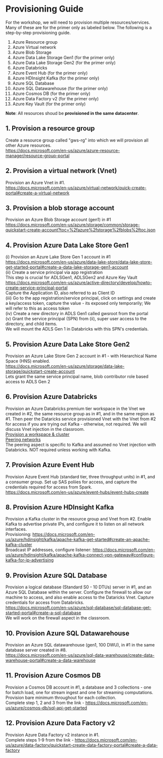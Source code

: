 
# Provisioning Guide

For the workshop, we will need to provision multiple resources/services.  Many of these are for the primer only as labeled below.  The following is a step-by-step provisioning guide.<br>
1.   Azure Resource group<br>
2.   Azure Virtual network<br>
3.   Azure Blob Storage<br>
4.   Azure Data Lake Storage Gen1 (for the primer only)<br>
5.   Azure Data Lake Storage Gen2 (for the primer only)<br>
6.   Azure Databricks<br>
7.   Azure Event Hub (for the primer only)<br>
8.   Azure HDInsight Kafka (for the primer only)<br>
9.   Azure SQL Database<br>
10.  Azure SQL Datawarehouse (for the primer only)<br>
11.  Azure Cosmos DB (for the primer only)<br>
12.  Azure Data Factory v2 (for the primer only)<br> 
13.  Azure Key Vault (for the primer only)<br>

**Note**: All resources shoud be **provisioned in the same datacenter**.<br>

## 1. Provision a resource group
Create a resource group called "gws-rg" into which we will provision all other Azure resources.<br>
https://docs.microsoft.com/en-us/azure/azure-resource-manager/resource-group-portal

## 2.  Provision a virtual network (Vnet)
Provision an Azure Vnet in #1. <br>
https://docs.microsoft.com/en-us/azure/virtual-network/quick-create-portal#create-a-virtual-network

## 3.  Provision a blob storage account
Provision an Azure Blob Storage account (gen1) in #1<br>
https://docs.microsoft.com/en-us/azure/storage/common/storage-quickstart-create-account?toc=%2fazure%2fstorage%2fblobs%2ftoc.json

## 4.  Provision Azure Data Lake Store Gen1
(i) Provision an Azure Lake Store Gen 1 account in #1 <br>
https://docs.microsoft.com/en-us/azure/data-lake-store/data-lake-store-get-started-portal#create-a-data-lake-storage-gen1-account
<br>
(ii) Create a service principal via app registration<br>
This step is crucial for ADLSGen1, ADLSGen2 and Azure Key Vault<br>
https://docs.microsoft.com/en-us/azure/active-directory/develop/howto-create-service-principal-portal<br>
Capture the Application ID, also referred to as Client ID
<br>
(iii) Go to the app registration/service principal, click on settings and create a key/access token, capture the value - its exposed only temporarily; We will refer to this as access token<br>
(iv) Create a new directory in ADLS Gen1 called gwsroot from the portal<br>
(v) Grant the service principal (SPN) from (ii), super user access to the directory, and child items.<br>
We will mount the ADLS Gen 1 in Databricks with this SPN's credentials.

## 5.  Provision Azure Data Lake Store Gen2
Provision an Azure Lake Store Gen 2 account in #1 - with Hierarchical Name Space (HNS) enabled.  <br>
https://docs.microsoft.com/en-us/azure/storage/data-lake-storage/quickstart-create-account<br>
Lets grant the same service principal name, blob contributor role based access to ADLS Gen 2

## 6.  Provision Azure Databricks
Provision an Azure Databricks premium tier workspace in the Vnet we created in #2, the same resource group as in #1, and in the same region as #1.  Then peer the Dataricks service provisioned Vnet with the Vnet from #2 for access if you are trying out Kafka - otherwise, not required.  We will discuss Vnet injection in the classroom.<br>
[Provision a workspace & cluster](https://docs.microsoft.com/en-us/azure/azure-databricks/quickstart-create-databricks-workspace-portal#create-an-azure-databricks-workspace)<br>
[Peering networks](https://docs.azuredatabricks.net/administration-guide/cloud-configurations/azure/vnet-peering.html)<br>
The peering aspect is specific to Kafka and assumed no Vnet injection with Databricks. NOT required unless working with Kafka.

## 7.  Provision Azure Event Hub
Provision Azure Event Hub (standard tier, three throughput units) in #1, and a consumer group.  Set up SAS poliies for access, and capture the credentials required for access from Spark.<br>
https://docs.microsoft.com/en-us/azure/event-hubs/event-hubs-create

## 8.  Provision Azure HDInsight Kafka
Provision a Kafka cluster in the resource group and Vnet from #2.  Enable Kafka to advertise private IPs, and configure it to listen on all network interfaces. <br>
Provisioning: https://docs.microsoft.com/en-us/azure/hdinsight/kafka/apache-kafka-get-started#create-an-apache-kafka-cluster<br>
Broadcast IP addresses, configure listener: https://docs.microsoft.com/en-us/azure/hdinsight/kafka/apache-kafka-connect-vpn-gateway#configure-kafka-for-ip-advertising

## 9.  Provision Azure SQL Database
Provision a logical database (Standard S0 - 10 DTUs) server in #1, and an Azure SQL Database within the server.  Configure the firewall to allow our machine to access, and also enable access to the Dataricks Vnet.  Capture credentials for access from Databricks.<br>
https://docs.microsoft.com/en-us/azure/sql-database/sql-database-get-started-portal#create-a-sql-database<br>
We will work on the firewall aspect in the classroom.

## 10.  Provision Azure SQL Datawarehouse
Provision an Azure SQL datawarehouse (gen1, 100 DWU), in #1 in the same database server created in #8.<br>
https://docs.microsoft.com/en-us/azure/sql-data-warehouse/create-data-warehouse-portal#create-a-data-warehouse

## 11.  Provision Azure Cosmos DB
Provision a Cosmos DB account in #1, a database and 3 collections - one for batch load, one for stream ingest and one for streaming computations. Provision bare minimum throughout for each collection.<br>
Complete step 1, 2 and 3 from the link - https://docs.microsoft.com/en-us/azure/cosmos-db/sql-api-get-started

## 12.  Provision Azure Data Factory v2
Provision Azure Data Factory v2 instance in #1.<br>
Complete steps 1-9 from the link - https://docs.microsoft.com/en-us/azure/data-factory/quickstart-create-data-factory-portal#create-a-data-factory
